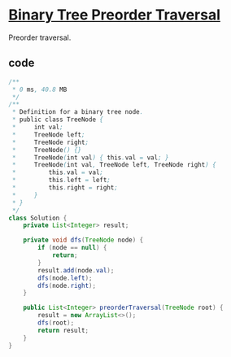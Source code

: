 # [Binary Tree Preorder Traversal](https://leetcode.com/problems/binary-tree-preorder-traversal/)

Preorder traversal.

## code

```java
/**
 * 0 ms, 40.8 MB
 */
/**
 * Definition for a binary tree node.
 * public class TreeNode {
 *     int val;
 *     TreeNode left;
 *     TreeNode right;
 *     TreeNode() {}
 *     TreeNode(int val) { this.val = val; }
 *     TreeNode(int val, TreeNode left, TreeNode right) {
 *         this.val = val;
 *         this.left = left;
 *         this.right = right;
 *     }
 * }
 */
class Solution {
    private List<Integer> result;

    private void dfs(TreeNode node) {
        if (node == null) {
            return;
        }
        result.add(node.val);
        dfs(node.left);
        dfs(node.right);
    }

    public List<Integer> preorderTraversal(TreeNode root) {
        result = new ArrayList<>();
        dfs(root);
        return result;
    }
}
```
